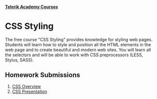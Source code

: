 #### [Telerik Academy Courses](../) 

CSS Styling
=====================================

The free course "CSS Styling" provides knowledge for styling web pages. Students will learn how to style and position all the HTML elements in the web page and to create beautiful and modern web sites. You will learn all the selectors and will be able to work with CSS preprocessors (LESS, Stylus, SASS).


## Homework Submissions
1. [CSS Overview](./HOMEWORK/01.CSS_Overview)
2. [CSS Presentation](./HOMEWORK/02.CSS_Presentation)

